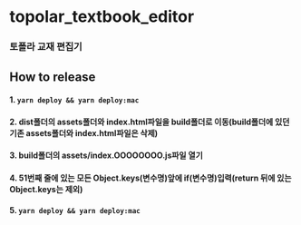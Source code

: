 # topolar_textbook_editor
### 토폴라 교재 편집기

## How to release
#### 1. ```yarn deploy && yarn deploy:mac```
#### 2. dist폴더의 assets폴더와 index.html파일을 build폴더로 이동(build폴더에 있던 기존 assets폴더와 index.html파일은 삭제)
#### 3. build폴더의 assets/index.OOOOOOOO.js파일 열기
#### 4. 51번째 줄에 있는 모든 Object.keys(변수명)앞에 if(변수명)입력(return 뒤에 있는 Object.keys는 제외)
#### 5. ```yarn deploy && yarn deploy:mac```
